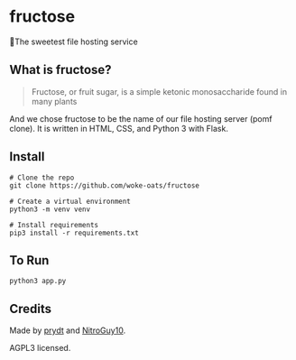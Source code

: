 # fructose
🍉The sweetest file hosting service

## What is fructose?
> Fructose, or fruit sugar, is a simple ketonic monosaccharide found in many plants

And we chose fructose to be the name of our file hosting server (pomf clone).
It is written in HTML, CSS, and Python 3 with Flask.

## Install
```commandline
# Clone the repo
git clone https://github.com/woke-oats/fructose

# Create a virtual environment
python3 -m venv venv

# Install requirements
pip3 install -r requirements.txt
```

## To Run
```commandline
python3 app.py
```

## Credits
Made by [prydt](https://github.com/prydt) and [NitroGuy10](https://github.com/NitroGuy10).

AGPL3 licensed.